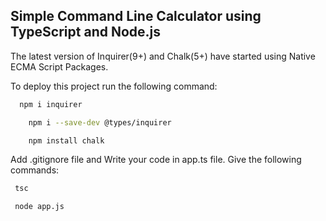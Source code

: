 
## Simple Command Line Calculator using TypeScript and Node.js 

The latest version of Inquirer(9+) and Chalk(5+) have started using Native ECMA Script Packages.


To deploy this project run the following command:

```bash
  npm i inquirer

    npm i --save-dev @types/inquirer

    npm install chalk
```

Add .gitignore file and Write your code in app.ts file.
Give the following commands:

```bash
 tsc

 node app.js
```
